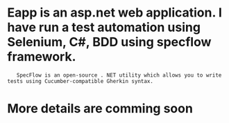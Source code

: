 ﻿# Eapp is an asp.net web application. I have run a test automation using Selenium, C#, BDD using specflow framework.
       SpecFlow is an open-source . NET utility which allows you to write tests using Cucumber-compatible Gherkin syntax.

# More details are comming soon
